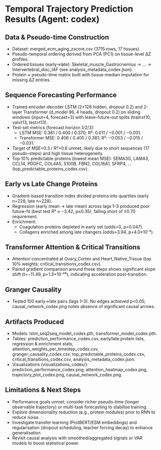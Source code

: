 # Temporal Trajectory Prediction Results (Agent: codex)

## Data & Pseudo-time Construction
- Dataset: merged_ecm_aging_zscore.csv (3715 rows, 17 tissues).
- Pseudo-temporal ordering derived from PCA (PC1) on tissue-level ΔZ profiles.
- Ordered tissues (early→late): Skeletal_muscle_Gastrocnemius → ... → Intervertebral_disc_IAF (see analysis_metadata_codex.json).
- Protein × pseudo-time matrix built with tissue-median imputation for missing ΔZ entries.

## Sequence Forecasting Performance
- Trained encoder-decoder LSTM (2×128 hidden, dropout 0.2) and 2-layer Transformer (d_model 96, 4 heads, dropout 0.2) on sliding windows (input=4, forecast=3) with leave-future-out splits (train≤t10, val≤t13, test>t13).
- Test-set metrics (forecast horizon 1/2/3):
  - LSTM MSE: 0.381 / 0.400 / 0.370; R²: 0.011 / −0.001 / −0.001.
  - Transformer MSE: 0.406 / 0.405 / 0.381; R²: −0.053 / −0.015 / −0.031.
- Target of MSE<0.3 / R²>0.6 unmet, likely due to short sequences (17 pseudo-steps) and high tissue heterogeneity.
- Top 10% predictable proteins (lowest mean MSE): SEMA3G, LAMA3, CCL14, PDGFC, COL4A5, S100B, FBN2, COL16A1, SFRP4, … (top_predictable_proteins_codex.csv).

## Early vs Late Change Proteins
- Gradient-based transition index divided proteins into quartiles (early n=228, late n=228).
- Regression (early mean → late mean) across lags 1–3 produced poor future-fit (best test R² ≈ −3.42, p≈0.35), falling short of ≥0.70 requirement.
- Enrichment:
  - Coagulation proteins depleted in early set (odds=0, p=0.047).
  - Collagens enriched among late changers (odds=3.94, p=4.0×10⁻⁵).

## Transformer Attention & Critical Transitions
- Attention concentrated at Ovary_Cortex and Heart_Native_Tissue (top 10% weights; critical_transitions_codex.csv).
- Paired gradient comparison around these steps shows significant slope shift (t=−11.49, p=1.3×10⁻²⁸), indicating acceleration post-transition.

## Granger Causality
- Tested 100 early→late pairs (lags 1–3). No edges achieved p<0.05; causal_network_codex.png notes absence of significant causal arrows.

## Artifacts Produced
- Models: lstm_seq2seq_model_codex.pth, transformer_model_codex.pth.
- Tables: prediction_performance_codex.csv, early/late protein lists, regression & enrichment stats, attention_weights_per_timestep_codex.csv, granger_causality_codex.csv, top_predictable_proteins_codex.csv, critical_transitions_codex.csv, analysis_metadata_codex.json.
- Visualizations (visualizations_codex/): prediction_performance_codex.png, attention_heatmap_codex.png, trajectory_plot_codex.png, causal_network_codex.png.

## Limitations & Next Steps
- Performance goals unmet; consider richer pseudo-time (longer observable trajectory) or multi-task forecasting to stabilise training.
- Explore dimensionality reduction (e.g., protein modules) prior to RNN to reduce noise.
- Investigate transfer learning (ProtBERT/ESM embeddings) and regularisation (dropout scheduling, teacher forcing decay) to enhance generalisation.
- Revisit causal analysis with smoothed/aggregated signals or VAR models to boost statistical power.
